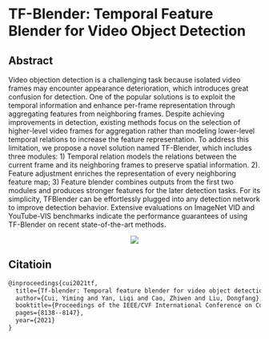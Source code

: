# TF-Blender: Temporal Feature Blender for Video Object Detection

## Abstract

<!-- [ABSTRACT] -->

Video objection detection is a challenging task because isolated video frames may encounter appearance deterioration, which introduces great confusion for detection. One of the popular solutions is to exploit the temporal information and enhance per-frame representation through aggregating features from neighboring frames. Despite achieving improvements in detection, existing methods focus on the selection of higher-level video frames for aggregation rather than modeling lower-level temporal relations to increase the feature representation. To address this limitation, we propose a novel solution named TF-Blender, which includes three modules: 1) Temporal relation models the relations between the current frame and its neighboring frames to preserve spatial information. 2). Feature adjustment enriches the representation of every neighboring feature map; 3) Feature blender combines outputs from the first two modules and produces stronger features for the later detection tasks. For its simplicity, TFBlender can be effortlessly plugged into any detection network to improve detection behavior. Extensive evaluations on ImageNet VID and YouTube-VIS benchmarks indicate the performance guarantees of using TF-Blender on recent state-of-the-art methods.

<!-- [IMAGE] -->

<div align="center">
  <img src="https://user-images.githubusercontent.com/34888372/142985575-4560a7c1-0402-428f-9094-ffb00d6b1e38.png"/>
</div>

## Citatioin

<!-- [ALGORITHM] -->

```latex
@inproceedings{cui2021tf,
  title={Tf-blender: Temporal feature blender for video object detection},
  author={Cui, Yiming and Yan, Liqi and Cao, Zhiwen and Liu, Dongfang},
  booktitle={Proceedings of the IEEE/CVF International Conference on Computer Vision},
  pages={8138--8147},
  year={2021}
}
```

